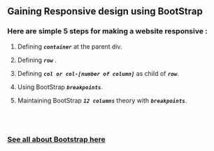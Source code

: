 ## Gaining Responsive design using BootStrap

### Here are simple **5 steps** for making a website responsive :


1. Defining ***`container`*** at the parent div.

2. Defining ***`row`*** .

3. Defining ***`col or col-[number of column]`*** as child of ***`row`***.

4. Using BootStrap ***`breakpoints`***.

5. Maintaining BootStrap ***`12 columns`*** theory with ***`breakpoints`***.

<br>
<br>

### [See all about Bootstrap here](https://getbootstrap.com/docs/)